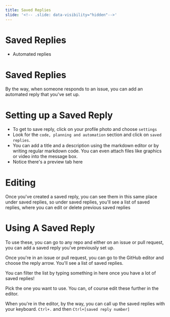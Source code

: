 ```yaml
---
title: Saved Replies 
slide: '<!-- .slide: data-visibility="hidden"-->'
---
```


<!-- .slide: data-state="layout-title" class="bg-dark"-->

# Saved Replies

- Automated replies

> >

# Saved Replies
By the way, when someone responds to an issue, you can add an automated reply that you've set up.

# Setting up a Saved Reply
- To get to save reply, click on your profile photo and choose `settings`
- Look for the `code, planning and automation` section and click on `saved replies`.
- You can add a title and a description using the markdown editor or by writing regular markdown code. You can even attach files like graphics or video into the message box.
- Notice there's a preview tab here

# Editing
Once you've created a saved reply, you can see them in this same place under saved replies, so under saved replies, you'll see a list of saved replies, where you can edit or delete previous saved replies

# Using A Saved Reply
To use these, you can go to any repo and either on an issue or pull request, you can add a saved reply you've previously set up.

Once you're in an issue or pull request, you can go to the GitHub editor and choose the reply arrow. You'll see a list of saved replies. 

You can filter the list by typing something in here once you have a lot of saved replies!

Pick the one you want to use. You can, of course edit these further in the editor.

When you're in the editor, by the way, you can call up the saved replies with your keyboard. 
`Ctrl+.` and then `Ctrl+[saved reply number]`